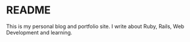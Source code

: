 # README

This is my personal blog and portfolio site. I write about Ruby, Rails, Web Development and learning.
